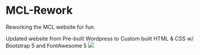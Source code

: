 # MCL-Rework
 Reworking the MCL website for fun.
 
 Updated website from Pre-built Wordpress to Custom built HTML & CSS w/ Bootstrap 5 and FontAwesome 5
![](previewgif.gif)
